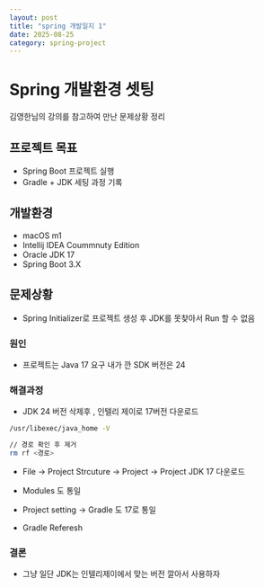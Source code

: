 ```yaml
---
layout: post
title: "spring 개발일지 1"
date: 2025-08-25 
category: spring-project
---
```


# Spring 개발환경 셋팅 
김영한님의 강의를 참고하여 만난 문제상황 정리

## 프로젝트 목표
- Spring Boot 프로젝트 실행
- Gradle + JDK 세팅 과정 기록

## 개발환경
- macOS m1
- Intellij IDEA Coummnuty Edition
- Oracle JDK 17 
- Spring Boot 3.X

## 문제상황
- Spring Initializer로 프로젝트 생성 후 JDK를 못찾아서 Run 할 수 없음 

### 원인 
- 프로젝트는 Java 17 요구 내가 깐 SDK 버전은 24 

### 해결과정 
- JDK 24 버전 삭제후 , 인텔리 제이로 17버전 다운로드 

```bash
/usr/libexec/java_home -V
```

```bash
// 경로 확인 후 제거
rm rf <경로>
```

- File -> Project Strcuture -> Project -> Project JDK 17 다운로드 

- Modules 도 통일 
- Project setting -> Gradle 도 17로 통일

- Gradle Referesh 

### 결론
- 그냥 일단 JDK는 인텔리제이에서 맞는 버전 깔아서 사용하자 